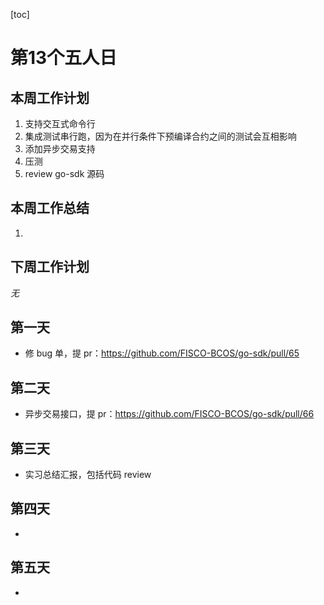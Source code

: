 [toc]

# 第13个五人日

## 本周工作计划

1. 支持交互式命令行
2. 集成测试串行跑，因为在并行条件下预编译合约之间的测试会互相影响
3. 添加异步交易支持
4. 压测
5. review go-sdk 源码

## 本周工作总结

1. 

## 下周工作计划

*无*

## 第一天

- 修 bug 单，提 pr：https://github.com/FISCO-BCOS/go-sdk/pull/65

## 第二天

- 异步交易接口，提 pr：https://github.com/FISCO-BCOS/go-sdk/pull/66


## 第三天

- 实习总结汇报，包括代码 review

## 第四天

- 

## 第五天

- 
